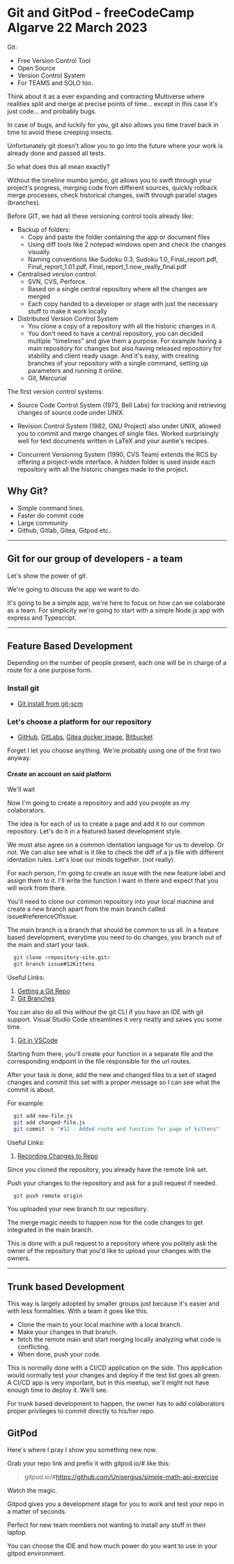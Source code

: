 # Git and GitPod - freeCodeCamp Algarve 22 March 2023

Git:

* Free Version Control Tool
* Open Source
* Version Control System
* For TEAMS and SOLO too.

Think about it as a ever expanding and contracting Multiverse
where realities split and merge at precise points of time...
except in this case it's just code... and probably bugs.

In case of bugs, and luckily for you, git also allows you time
travel back in time to avoid these creeping insects.

Unfortunately git doesn't allow you to go into the future where
your work is already done and passed all tests.

So what does this all mean exactly?

Without the timeline mumbo jumbo, git allows you to swift through your project's progress, merging code from different sources, quickly rollback merge processes, check historical changes, swift through parallel stages (branches).

Before GIT, we had all these versioning control tools already like:

* Backup of folders:
  * Copy and paste the folder containing the app or document files
  * Using diff tools like 2 notepad windows open and check the changes visually
  * Naming conventions like Sudoku 0.3, Sudoku 1.0, Final_report.pdf, Final_report_1.01.pdf, Final_report_1.now_really_final.pdf
* Centralised version control:
  * SVN, CVS, Perforce.
  * Based on a single central repository where all the changes are merged
  * Each copy handed to a developer or stage with just the necessary stuff to make it work locally
* Distributed Version Control System
  * You clone a copy of a repository with all the historic changes in it.
  * You don't need to have a central repository, you can decided multiple "timelines" and give them a purpose. For example having a main repository for changes but also having released repository for stability and client ready usage. And it's easy, with creating branches of your repository with a single command, setting up parameters and running it online.
  * Git, Mercurial

The first version control systems:

* Source Code Control System (1973, Bell Labs) for tracking and retrieving changes of source code under UNIX.

* Revision Control System (1982, GNU Project) also under UNIX, allowed you to commit and merge changes of single files. Worked surprisingly well for text documents written in LaTeX and your auntie's recipes.

* Concurrent Versioning System (1990, CVS Team) extends the RCS by offering a project-wide interface. A hidden folder is used inside each repository with all the historic changes made to the project.

## Why Git?

* Simple command lines.
* Faster do commit code
* Large community
* Github, Gitlab, Gitea, Gitpod etc..

----

## Git for our group of developers - a team

Let's show the power of git.

We're going to discuss the app we want to do.

It's going to be a simple app, we're here to focus on how can we colaborate as a team. For simplicity we're going to start with a simple Node.js app with express and Typescript.

----

## Feature Based Development

Depending on the number of people present, each one will be in charge of a route for a one purpose form.

### Install git

* [Git install from git-scm](https://git-scm.com/book/en/v2/Getting-Started-Installing-Git)

### Let's choose a platform for our repository

* [GitHub](github.com), [GitLabs](https://about.gitlab.com/), [Gitea docker image](https://hub.docker.com/r/gitea/gitea), [Bitbucket](https://bitbucket.org/product)

Forget I let you choose anything. We're probably using one of the first two anyway.

#### Create an account on said platform

We'll wait

Now I'm going to create a repository and add you people as my colaborators.

The idea is for each of us to create a page and add it to our common repository. Let's do it in a featured based development style.

We must also agree on a common identation language for us to develop. Or not. We can also see what is it like to check the diff of a js file with different identation rules. Let's lose our minds together. (not really).

For each person, I'm going to create an issue with the new feature label and assign them to it. I'll write the function I want in there and expect that you will work from there.

You'll need to clone our common repository into your local machine and create a new branch apart from the main branch called issue#referenceOfIssue.

The main branch is a branch that should be common to us all.
In a feature based development, everytime you need to do changes, you branch out of the main and start your task.

```sh
  git clone <repository-site.git>
  git branch issue#12Kittens
```

Useful Links:

1. [Getting a Git Repo](https://git-scm.com/book/en/v2/Git-Basics-Getting-a-Git-Repository)
2. [Git Branches](https://git-scm.com/book/en/v2/Git-Branching-Branches-in-a-Nutshell)

You can also do all this without the git CLI if you have an IDE with git support. Visual Studio Code streamlines it very neatly and saves you some time.

1. [Git in VSCode](https://git-scm.com/book/en/v2/Appendix-A%3A-Git-in-Other-Environments-Git-in-Visual-Studio-Code)

Starting from there, you'll create your function in a separate file and the corresponding endpoint in the file responsible for the url routes.

After your task is done, add the new and changed files to a set of staged changes and commit this set with a proper message so I can see what the commit is about.

For example:

```sh
  git add new-file.js
  git add changed-file.js
  git commit -m "#12 - Added route and function for page of kittens"
```

Useful Links:

1. [Recording Changes to Repo](https://git-scm.com/book/en/v2/Git-Basics-Recording-Changes-to-the-Repository)

Since you cloned the repository, you already have the remote link set.

Push your changes to the repository and ask for a pull request if needed.

```sh
  git push remote origin
```

You uploaded your new branch to our repository.

The merge magic needs to happen now for the code changes to get integrated in the main branch.

This is done with a pull request to a repository where you politely ask the owner of the repository that you'd like
to upload your changes with the owners.

----

## Trunk based Development

This way is largely adopted by smaller groups just because it's easier and with less formalities. 
With a team it goes like this.

* Clone the main to your local machine with a local branch.
* Make your changes in that branch.
* fetch the remote main and start merging locally analyzing what code is conflicting.
* When done, push your code. 

This is normally done with a CI/CD application on the side. This application would normally test your changes and deploy if the test list goes all green.
A CI/CD app is very important, but in this meetup, we'll might not have enough time to deploy it. We'll see.

For trunk based development to happen, the owner has to add colaborators proper privileges to commit directly to his/her repo. 

## GitPod

Here's where I pray I show you something new now.

Grab your repo link and prefix it with gitpod.io/# like this: 

> gitpod.io/#https://github.com/Unisergius/simple-math-api-exercise

Watch the magic.

Gitpod gives you a development stage for you to work and test your repo in a matter of seconds.

Perfect for new team members not wanting to install any stuff in their laptop.

You can choose the IDE and how much power do you want to use in your gitpod environment.

